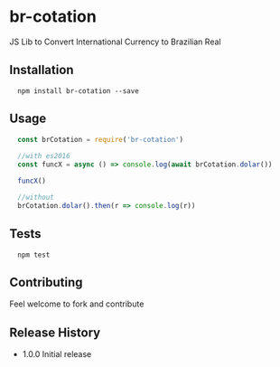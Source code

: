 # br-cotation
JS Lib to Convert International Currency to Brazilian Real

## Installation

```
  npm install br-cotation --save
```

## Usage

```js
  const brCotation = require('br-cotation')
  
  //with es2016
  const funcX = async () => console.log(await brCotation.dolar())

  funcX()

  //without
  brCotation.dolar().then(r => console.log(r))
```

## Tests
```
  npm test
```

## Contributing

Feel welcome to fork and contribute

## Release History

* 1.0.0 Initial release